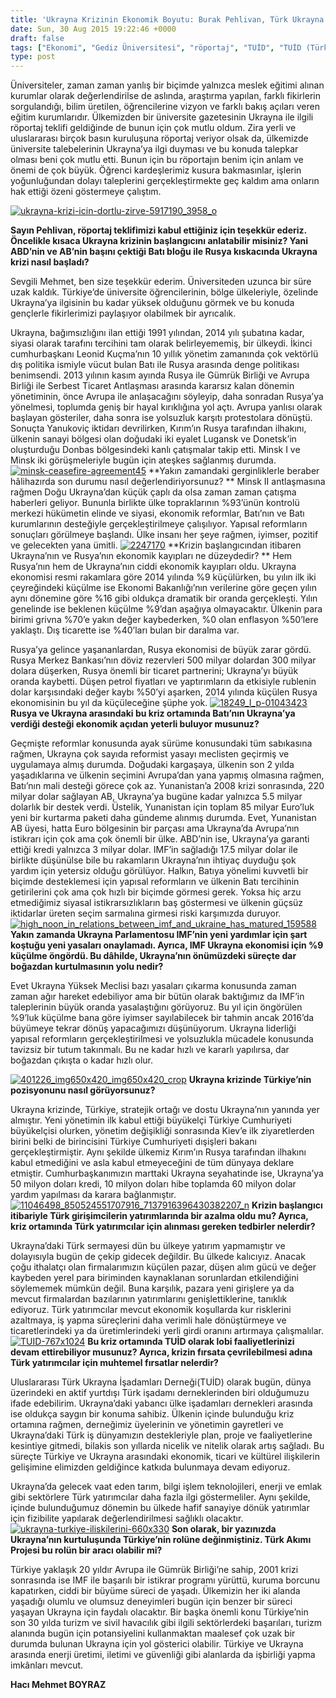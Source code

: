 ```yaml
---
title: 'Ukrayna Krizinin Ekonomik Boyutu: Burak Pehlivan, Türk Ukrayna İşadamları Derneği (TUİD) Başkanvekili ile Röportaj'
date: Sun, 30 Aug 2015 19:22:46 +0000
draft: false
tags: ["Ekonomi", "Gediz Üniversitesi", "röportaj", "TUİD", "TUİD (Türk Ukrayna İşadamları Derneği)", "Ukrayna", "Ukrayna Dış İlişkileri", "Ukrayna Türk firmaları", "Ukrayna Türk sermayesi", "Uluslarası İlişkiler"]
type: post
---
```


Üniversiteler, zaman zaman yanlış bir biçimde yalnızca meslek eğitimi alınan kurumlar olarak değerlendirilse de aslında, araştırma yapılan, farklı fikirlerin sorgulandığı, bilim üretilen, öğrencilerine vizyon ve farklı bakış açıları veren eğitim kurumlarıdır. Ülkemizden bir üniversite gazetesinin Ukrayna ile ilgili röportaj teklifi geldiğinde de bunun için çok mutlu oldum. Zira yerli ve uluslararası birçok basın kuruluşuna röportaj veriyor olsak da, ülkemizde üniversite talebelerinin Ukrayna’ya ilgi duyması ve bu konuda talepkar olması beni çok mutlu etti. Bunun için bu röportajın benim için anlam ve önemi de çok büyük. Öğrenci kardeşlerimiz kusura bakmasınlar, işlerin yoğunluğundan dolayı taleplerini gerçekleştirmekte geç kaldım ama onların hak ettiği özeni göstermeye çalıştım. 

[![ukrayna-krizi-icin-dortlu-zirve-5917190_3958_o](http://burakpehlivan.org/wp-content/uploads/2015/08/ukrayna-krizi-icin-dortlu-zirve-5917190_3958_o.jpg)](http://burakpehlivan.org/wp-content/uploads/2015/08/ukrayna-krizi-icin-dortlu-zirve-5917190_3958_o.jpg)

**Sayın Pehlivan, röportaj teklifimizi kabul ettiğiniz için teşekkür ederiz. Öncelikle kısaca Ukrayna krizinin başlangıcını anlatabilir misiniz? Yani ABD’nin ve AB’nin başını çektiği Batı bloğu ile Rusya kıskacında Ukrayna krizi nasıl başladı?**

Sevgili Mehmet, ben size teşekkür ederim. Üniversiteden uzunca bir süre uzak kaldık. Türkiye’de üniversite öğrencilerinin, bölge ülkeleriyle, özelinde Ukrayna’ya ilgisinin bu kadar yüksek olduğunu görmek ve bu konuda gençlerle fikirlerimizi paylaşıyor olabilmek bir ayrıcalık. 

Ukrayna, bağımsızlığını ilan ettiği 1991 yılından, 2014 yılı şubatına kadar, siyasi olarak tarafını tercihini tam olarak belirleyememiş, bir ülkeydi. İkinci cumhurbaşkanı Leonid Kuçma’nın 10 yıllık yönetim zamanında çok vektörlü dış politika ismiyle vücut bulan Batı ile Rusya arasında denge politikası benimsendi. 2013 yılının kasım ayında Rusya ile Gümrük Birliği ve Avrupa Birliği ile Serbest Ticaret Antlaşması arasında kararsız kalan dönemin yönetiminin, önce Avrupa ile anlaşacağını söyleyip, daha sonradan Rusya’ya yönelmesi, toplumda geniş bir hayal kırıklığına yol açtı. Avrupa yanlısı olarak başlayan gösteriler, daha sonra ise yolsuzluk karşıtı protestolara dönüştü. Sonuçta Yanukoviç iktidarı devrilirken, Kırım’ın Rusya tarafından ilhakını, ülkenin sanayi bölgesi olan doğudaki iki eyalet Lugansk ve Donetsk’in oluşturduğu Donbas bölgesindeki kanlı çatışmalar takip etti. Minsk I ve Minsk iki görüşmeleriyle bugün için ateşkes sağlanmış durumda.
[![minsk-ceasefire-agreement45](http://burakpehlivan.org/wp-content/uploads/2015/08/minsk-ceasefire-agreement45.jpg)](http://burakpehlivan.org/wp-content/uploads/2015/08/minsk-ceasefire-agreement45.jpg)
**Yakın zamandaki gerginliklerle beraber hâlihazırda son durumu nasıl değerlendiriyorsunuz?
** 
Minsk II antlaşmasına rağmen Doğu Ukrayna’dan küçük çaplı da olsa zaman zaman çatışma haberleri geliyor. Bununla birlikte ülke topraklarının %93’ünün kontrolü merkezi hükümetin elinde ve siyasi, ekonomik reformlar, Batı’nın ve Batı kurumlarının desteğiyle gerçekleştirilmeye çalışılıyor. Yapısal reformların sonuçları görülmeye başlandı. Ülke insanı her şeye rağmen, iyimser, pozitif ve gelecekten yana ümitli.
[![2247170](http://burakpehlivan.org/wp-content/uploads/2015/08/2247170.jpeg)](http://burakpehlivan.org/wp-content/uploads/2015/08/2247170.jpeg)
**Krizin başlangıcından itibaren Ukrayna’nın ve Rusya’nın ekonomik kayıpları ne düzeydedir?
** 
Hem Rusya’nın hem de Ukrayna’nın ciddi ekonomik kayıpları oldu. Ukrayna ekonomisi resmi rakamlara göre 2014 yılında %9 küçülürken, bu yılın ilk iki çeyreğindeki küçülme ise Ekonomi Bakanlığı’nın verilerine göre geçen yılın aynı dönemine göre %16 gibi oldukça dramatik bir oranda gerçekleşti. Yılın genelinde ise beklenen küçülme %9’dan aşağıya olmayacaktır. Ülkenin para birimi grivna %70’e yakın değer kaybederken, %0 olan enflasyon %50’lere yaklaştı. Dış ticarette ise %40’ları bulan bir daralma var. 

Rusya’ya gelince yaşananlardan, Rusya ekonomisi de büyük zarar gördü. Rusya Merkez Bankası’nın döviz rezervleri 500 milyar dolardan 300 milyar dolara düşerken, Rusya önemli bir ticaret partnerini; Ukrayna’yı büyük oranda kaybetti. Düşen petrol fiyatları ve yaptırımların da etkisiyle rublenin dolar karşısındaki değer kaybı %50’yi aşarken, 2014 yılında küçülen Rusya ekonomisinin bu yıl da küçüleceğine şüphe yok. 
[![18249_I_p-01043423](http://burakpehlivan.org/wp-content/uploads/2015/08/18249_I_p-01043423.jpg)](http://burakpehlivan.org/wp-content/uploads/2015/08/18249_I_p-01043423.jpg)
**Rusya ve Ukrayna arasındaki bu kriz ortamında Batı’nın Ukrayna’ya verdiği desteği ekonomik açıdan yeterli buluyor musunuz?**

Geçmişte reformlar konusunda ayak sürüme konusundaki tüm sabıkasına rağmen, Ukrayna çok sayıda reformist yasayı meclisten geçirmiş ve uygulamaya almış durumda. Doğudaki kargaşaya, ülkenin son 2 yılda yaşadıklarına ve ülkenin seçimini Avrupa’dan yana yapmış olmasına rağmen, Batı’nın mali desteği görece çok az. Yunanistan’a 2008 krizi sonrasında, 220 milyar dolar sağlayan AB, Ukrayna’ya bugüne kadar yalnızca 5.5 milyar dolarlık bir destek verdi. Üstelik, Yunanistan için toplam 85 milyar Euro’luk yeni bir kurtarma paketi daha gündeme alınmış durumda. Evet, Yunanistan AB üyesi, hatta Euro bölgesinin bir parçası ama Ukrayna’da Avrupa’nın istikrarı için çok ama çok önemli bir ülke. ABD’nin ise, Ukrayna’ya garanti ettiği kredi yalnızca 3 milyar dolar. IMF’in sağladığı 17.5 milyar dolar ile birlikte düşünülse bile bu rakamların Ukrayna’nın ihtiyaç duyduğu şok yardım için yetersiz olduğu görülüyor. Halkın, Batıya yönelimi kuvvetli bir biçimde desteklemesi için yapısal reformların ve ülkenin Batı tercihinin getirilerini çok ama çok hızlı bir biçimde görmesi gerek. Yoksa hiç arzu etmediğimiz siyasal istikrarsızlıkların baş göstermesi ve ülkenin güçsüz iktidarlar üreten seçim sarmalına girmesi riski karşımızda duruyor.
[![high_noon_in_relations_between_imf_and_ukraine_has_matured_159588](http://burakpehlivan.org/wp-content/uploads/2015/08/high_noon_in_relations_between_imf_and_ukraine_has_matured_159588.jpg)](http://burakpehlivan.org/wp-content/uploads/2015/08/high_noon_in_relations_between_imf_and_ukraine_has_matured_159588.jpg)
**Yakın zamanda Ukrayna Parlamentosu IMF’nin yeni yardımlar için şart koştuğu yeni yasaları onaylamadı. Ayrıca, IMF Ukrayna ekonomisi için %9 küçülme öngördü. Bu dâhilde, Ukrayna’nın önümüzdeki süreçte dar boğazdan kurtulmasının yolu nedir?**

Evet Ukrayna Yüksek Meclisi bazı yasaları çıkarma konusunda zaman zaman ağır hareket edebiliyor ama bir bütün olarak baktığımız da IMF’in taleplerinin büyük oranda yasalaştığını görüyoruz. Bu yıl için öngörülen %9’luk küçülme bana göre iyimser sayılabilecek bir tahmin ancak 2016’da büyümeye tekrar dönüş yapacağımızı düşünüyorum. Ukrayna liderliği yapısal reformların gerçekleştirilmesi ve yolsuzlukla mücadele konusunda tavizsiz bir tutum takınmalı. Bu ne kadar hızlı ve kararlı yapılırsa, dar boğazdan çıkışta o kadar hızlı olur. 

[![401226_img650x420_img650x420_crop](http://burakpehlivan.org/wp-content/uploads/2015/08/401226_img650x420_img650x420_crop.jpg)](http://burakpehlivan.org/wp-content/uploads/2015/08/401226_img650x420_img650x420_crop.jpg)
**Ukrayna krizinde Türkiye’nin pozisyonunu nasıl görüyorsunuz?**

Ukrayna krizinde, Türkiye, stratejik ortağı ve dostu Ukrayna’nın yanında yer almıştır. Yeni yönetimin ilk kabul ettiği büyükelçi Türkiye Cumhuriyeti büyükelçisi olurken, yönetim değişikliği sonrasında Kiev’e ilk ziyaretlerden birini belki de birincisini Türkiye Cumhuriyeti dışişleri bakanı gerçekleştirmiştir. Aynı şekilde ülkemiz Kırım’ın Rusya tarafından ilhakını kabul etmediğini ve asla kabul etmeyeceğini de tüm dünyaya deklare etmiştir. Cumhurbaşkanımızın marttaki Ukrayna seyahatinde ise, Ukrayna’ya 50 milyon doları kredi, 10 milyon doları hibe toplamda 60 milyon dolar yardım yapılması da karara bağlanmıştır. 
[![11046498_850524551707916_7137916396430382207_n](http://burakpehlivan.org/wp-content/uploads/2015/08/11046498_850524551707916_7137916396430382207_n.jpg)](http://burakpehlivan.org/wp-content/uploads/2015/08/11046498_850524551707916_7137916396430382207_n.jpg)
**Krizin başlangıcı itibariyle Türk girişimcilerin yatırımlarında bir azalma oldu mu? Ayrıca, kriz ortamında Türk yatırımcılar için alınması gereken tedbirler nelerdir?**

Ukrayna’daki Türk sermayesi dün bu ülkeye yatırım yapmamıştır ve dolayısıyla bugün de çekip gidecek değildir. Bu ülkede kalıcıyız. Anacak çoğu ithalatçı olan firmalarımızın küçülen pazar, düşen alım gücü ve değer kaybeden yerel para biriminden kaynaklanan sorunlardan etkilendiğini söylememek mümkün değil. Buna karşılık, pazara yeni girişlere ya da mevcut firmalardan bazılarının yatırımlarını genişlettiklerine, tanıklık ediyoruz. Türk yatırımcılar mevcut ekonomik koşullarda kur risklerini azaltmaya, iş yapma süreçlerini daha verimli hale dönüştürmeye ve ticaretlerindeki ya da üretimlerindeki yerli girdi oranını artırmaya çalışmalılar. 
[![TUID-767x1024](http://burakpehlivan.org/wp-content/uploads/2015/07/TUID.jpg)](http://burakpehlivan.org/wp-content/uploads/2015/07/TUID.jpg)
**Bu kriz ortamında TUİD olarak lobi faaliyetlerinizi devam ettirebiliyor musunuz? Ayrıca, krizin fırsata çevrilebilmesi adına Türk yatırımcılar için muhtemel fırsatlar nelerdir?**

Uluslararası Türk Ukrayna İşadamları Derneği(TUİD) olarak bugün, dünya üzerindeki en aktif yurtdışı Türk işadamı derneklerinden biri olduğumuzu ifade edebilirim. Ukrayna’daki yabancı ülke işadamları dernekleri arasında ise oldukça saygın bir konuma sahibiz. Ülkenin içinde bulunduğu kriz ortamına rağmen, derneğimiz üyelerinin ve yönetimin gayretleri ve Ukrayna’daki Türk iş dünyamızın destekleriyle plan, proje ve faaliyetlerine kesintiye gitmedi, bilakis son yıllarda nicelik ve nitelik olarak artış sağladı. Bu süreçte Türkiye ve Ukrayna arasındaki ekonomik, ticari ve kültürel ilişkilerin gelişimine elimizden geldiğince katkıda bulunmaya devam ediyoruz. 

Ukrayna’da gelecek vaat eden tarım, bilgi işlem teknolojileri, enerji ve emlak gibi sektörlere Türk yatırımcılar daha fazla ilgi göstermeliler. Aynı şekilde, içinde bulunduğumuz dönemin bu ülkede hafif sanayiye dönük yatırımlar için fizibilite yapılarak değerlendirilmesi sağlıklı olacaktır. 
[![ukrayna-turkiye-iliskilerini-660x330](http://burakpehlivan.org/wp-content/uploads/2015/07/ukrayna-turkiye-iliskilerini.jpg)](http://burakpehlivan.org/wp-content/uploads/2015/07/ukrayna-turkiye-iliskilerini.jpg)
**Son olarak, bir yazınızda Ukrayna’nın kurtuluşunda Türkiye’nin rolüne değinmiştiniz. Türk Akımı Projesi bu rolün bir aracı olabilir mi?**

Türkiye yaklaşık 20 yıldır Avrupa ile Gümrük Birliği’ne sahip, 2001 krizi sonrasında ise IMF ile başarılı bir istikrar programı yürüttü, kuruma borcunu kapatırken, ciddi bir büyüme süreci de yaşadı. Ülkemizin her iki alanda yaşadığı olumlu ve olumsuz deneyimleri bugün için benzer bir süreci yaşayan Ukrayna için faydalı olacaktır. Bir başka önemli konu Türkiye’nin son 30 yılda turizm ve sivil havacılık gibi ilgili sektörlerdeki başarıları, turizm alanında bugün için potansiyelini kullanmaktan maalesef çok uzak bir durumda bulunan Ukrayna için yol gösterici olabilir. Türkiye ve Ukrayna arasında enerji üretimi, iletimi ve güvenliği gibi alanlarda da işbirliği yapma imkânları mevcut. 

**Hacı Mehmet BOYRAZ**
